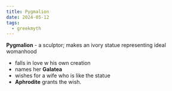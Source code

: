 ```yaml
---
title: Pygmalion
date: 2024-05-12
tags:
  - greekmyth
---
```

**Pygmalion** - a sculptor; makes an ivory statue representing ideal womanhood
- falls in love w his own creation
- names her **Galatea**
- wishes for a wife who is like the statue
- **Aphrodite** grants the wish.